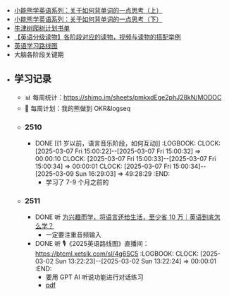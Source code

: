- [小能熊学英语系列：关于如何背单词的一点思考（上）](https://mp.weixin.qq.com/s?__biz=MzI4MzE2MDA0MA==&mid=2247483904&idx=1&sn=0a839e60488f0febc0e2e74e60106eb1&scene=21#wechat_redirect)
- [小能熊学英语系列：关于如何背单词的一点思考（下）](https://mp.weixin.qq.com/s?__biz=MzI4MzE2MDA0MA==&mid=2247483911&idx=1&sn=bffdd85db25ac73d31c3b9b16427e5c2&scene=21#wechat_redirect)
- [牛津树爬树计划书单](https://mp.weixin.qq.com/s/d0nUcwLDDwvnc52B19_6jA)
- [【英语分级读物】各阶段对应的读物，视频与读物的搭配举例 ](https://readwise.io/reader/shared/01gz5hqx4y0vf98x57fg2hcmgb)
- [英语学习路线图](https://notes.zhuwanyu.com/%F0%9F%97%83%EF%B8%8F+%E5%8D%A1%E7%89%87%E7%9B%92%E5%AD%90/200+-+%E5%AD%A6%E4%B9%A0%E6%88%90%E9%95%BF/%E5%AD%A6%E4%B9%A0%E5%9E%8B%E5%AE%B6%E5%BA%AD%E8%AE%AD%E7%BB%83%E8%90%A5/%E8%8B%B1%E8%AF%AD%E5%AD%A6%E4%B9%A0%E8%B7%AF%E7%BA%BF%E5%9B%BE)
- 大脑各阶段关键期
- ## 学习记录
	- 📊 每周统计：https://shimo.im/sheets/pmkxdEge2phJ28kN/MODOC
	- 🎯 每周计划：我的熊做到 OKR&logseq
	- ### 2510
		- DONE [[1 岁以前，语言音乐阶段，如何互动]]
		  :LOGBOOK:
		  CLOCK: [2025-03-07 Fri 15:00:22]--[2025-03-07 Fri 15:00:32] =>  00:00:10
		  CLOCK: [2025-03-07 Fri 15:00:33]--[2025-03-07 Fri 15:00:34] =>  00:00:01
		  CLOCK: [2025-03-07 Fri 15:00:34]--[2025-03-09 Sun 16:29:03] =>  49:28:29
		  :END:
			- 学习了 7-9 个月之前的
	- ### 2511
		- DONE 听 [为兴趣而学，将语言还给生活，至少省 10 万｜英语到底怎么学？](https://readwise.io/reader/shared/01jnnjejxa9y0kf3gbd6aat5dj)
			- 一定要注重音频输入
		- DONE 听 🎙️《2025英语路线图》直播间：https://btcml.xetslk.com/sl/4g6SC5
		  :LOGBOOK:
		  CLOCK: [2025-03-02 Sun 13:22:23]--[2025-03-02 Sun 13:22:24] =>  00:00:01
		  :END:
			- 要用 GPT AI 听说功能进行对话练习
			- [pdf](https://readwise.io/reader/shared/01jphy00jkheb5tp5aksvet99a)